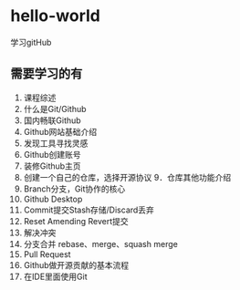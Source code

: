 # hello-world
学习gitHub
## 需要学习的有
1. 课程综述
2. 什么是Git/Github
3. 国内畅联Github
4. Github网站基础介绍
5. 发现工具寻找灵感
6. Github创建账号
7. 装修Github主页
8. 创建一个自己的仓库，选择开源协议
9．仓库其他功能介绍
10. Branch分支，Git协作的核心
11. Github Desktop
12. Commit提交Stash存储/Discard丢弃
13. Reset Amending Revert提交
14. 解决冲突
15. 分支合并 rebase、merge、squash merge
16.  Pull Request
17. Github做开源贡献的基本流程
18. 在IDE里面使用Git

